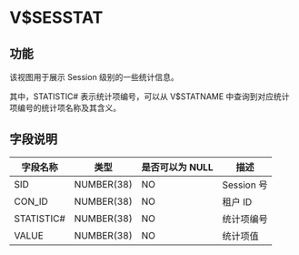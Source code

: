 V$SESSTAT 
==============================



**功能** 
---------------------------

该视图用于展示 Session 级别的一些统计信息。

其中，STATISTIC# 表示统计项编号，可以从 V$STATNAME 中查询到对应统计项编号的统计项名称及其含义。

**字段说明** 
-----------------------------



|  **字段名称**  |   **类型**   | **是否可以为 NULL** |  **描述**   |
|------------|------------|----------------|-----------|
| SID        | NUMBER(38) | NO             | Session 号 |
| CON_ID     | NUMBER(38) | NO             | 租户 ID     |
| STATISTIC# | NUMBER(38) | NO             | 统计项编号     |
| VALUE      | NUMBER(38) | NO             | 统计项值      |


